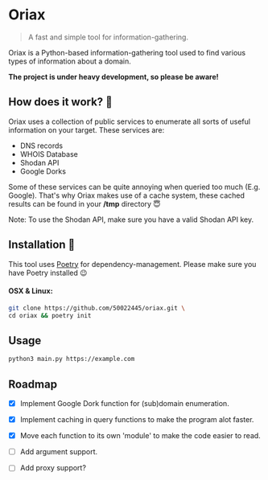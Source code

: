 # Oriax
> A fast and simple tool for information-gathering.

Oriax is a Python-based information-gathering tool used to find various types of information about a domain.

**The project is under heavy development, so please be aware!**

## How does it work? 🤠
Oriax uses a collection of public services to enumerate all sorts of useful information on your target.
These services are:
* DNS records
* WHOIS Database
* Shodan API
* Google Dorks

Some of these services can be quite annoying when queried too much (E.g. Google). That's why Oriax makes use of a cache system, these cached results can be found in your **/tmp** directory :innocent:

Note: To use the Shodan API, make sure you have a valid Shodan API key.

## Installation :wrench:

This tool uses [Poetry](https://python-poetry.org/docs/) for dependency-management.
Please make sure you have Poetry installed :wink:

#### OSX & Linux:

```sh
git clone https://github.com/50022445/oriax.git \
cd oriax && poetry init
```

## Usage

```sh
python3 main.py https://example.com
```

## Roadmap
- [x] Implement Google Dork function for (sub)domain enumeration.
- [x] Implement caching in query functions to make the program alot faster.
- [x] Move each function to its own 'module' to make the code easier to read.
- [ ] Add argument support.
- [ ] Add proxy support?

